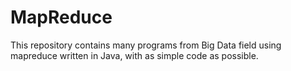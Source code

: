 # MapReduce
This repository contains many programs from Big Data field using mapreduce written in Java, with as simple code as possible.
